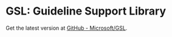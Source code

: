 # GSL: Guideline Support Library 

Get the latest version at [GitHub - Microsoft/GSL](https://github.com/Microsoft/GSL).